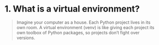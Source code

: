 # 1. What is a virtual environment?

> Imagine your computer as a house. Each Python project lives in its own room.
> A virtual environment (venv) is like giving each project its own toolbox of Python packages, so projects don’t fight over versions.
